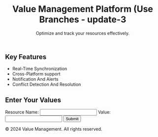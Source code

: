 <!DOCTYPE html>
<html lang="en">
<head>
  <meta charset="UTF-8">
  <meta name="viewport" content="width=device-width, initial-scale=1.0">
  <title>Value Management</title>
  <link rel="stylesheet" href="style.css">
</head>
<body>
  <header>
    <h1>Value Management Platform (Use Branches - update-3</h1>
    <p>Optimize and track your resources effectively.</p>
  </header>
  <main>
    <section>
      <h2>Key Features</h2>
      <ul>
        <li>Real-Time Synchronization</li>
        <li>Cross-Platform support</li>
        <li>Notification And Alerts</li>
        <li>Conflict Detection And Resolution</li>
      </ul>
    </section>
    <section>
      <h2>Enter Your Values</h2>
      <form id="valueForm">
        <label for="resource">Resource Name:</label>
        <input type="text" id="resource" name="resource" required>
        <label for="value">Value:</label>
        <input type="number" id="value" name="value" required>
        <button type="submit">Submit</button>
      </form>
      <div id="output"></div>
    </section>
  </main>
  <footer>
    <p>&copy; 2024 Value Management. All rights reserved.</p>
  </footer>
  <script src="script.js"></script>
</body>
</html>
